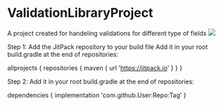 # ValidationLibraryProject
A project created for handeling validations for different type of fields
[![](https://jitpack.io/v/SyedAhmed96/ValidationLibraryProject.svg)](https://jitpack.io/#SyedAhmed96/ValidationLibraryProject)

Step 1: Add the JitPack repository to your build file
Add it in your root build.gradle at the end of repositories:

allprojects {
		repositories {
			maven { url 'https://jitpack.io' }
		}
	}


Step 2: Add it in your root build.gradle at the end of repositories:
 
 dependencies {
		implementation 'com.github.User:Repo:Tag'
	}
